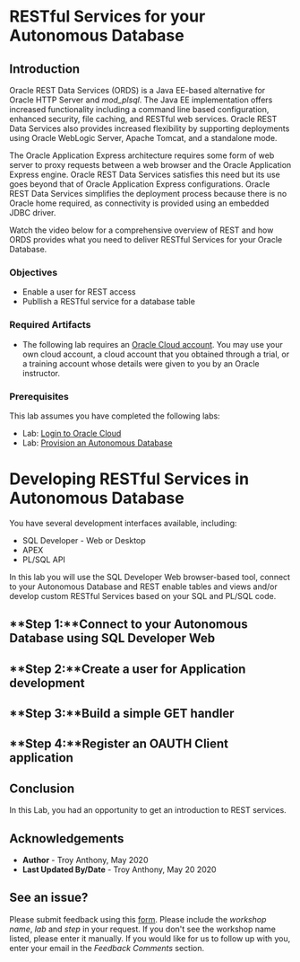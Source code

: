 # RESTful Services for your Autonomous Database

## Introduction
Oracle REST Data Services (ORDS) is a Java EE-based alternative for Oracle HTTP Server and *mod_plsql*. The Java EE implementation offers increased functionality including a command line based configuration, enhanced security, file caching, and RESTful web services. Oracle REST Data Services also provides increased flexibility by supporting deployments using Oracle WebLogic Server, Apache Tomcat, and a standalone mode.

The Oracle Application Express architecture requires some form of web server to proxy requests between a web browser and the Oracle Application Express engine. Oracle REST Data Services satisfies this need but its use goes beyond that of Oracle Application Express configurations. Oracle REST Data Services simplifies the deployment process because there is no Oracle home required, as connectivity is provided using an embedded JDBC driver.


Watch the video below for a comprehensive overview of REST and how ORDS provides what you need to deliver RESTful Services for your Oracle Database.

[](https://youtu.be/rvxTbTuUm5k)

### Objectives

-   Enable a user for REST access
-   Publlish a RESTful service for a database table

### Required Artifacts

-   The following lab requires an <a href="https://www.oracle.com/cloud/free/" target="\_blank">Oracle Cloud account</a>. You may use your own cloud account, a cloud account that you obtained through a trial, or a training account whose details were given to you by an Oracle instructor.

### Prerequisites
This lab assumes you have completed the following labs:
* Lab: [Login to Oracle Cloud]()
* Lab: [Provision an Autonomous Database]()


# Developing RESTful Services in Autonomous Database

You have several development interfaces available, including:

  * SQL Developer - Web or Desktop
  * APEX
  * PL/SQL API

In this lab you will use the SQL Developer Web browser-based tool, connect to your Autonomous Database and REST enable tables and views and/or develop custom RESTful Services based on your SQL and PL/SQL code.

## **Step 1:**Connect to your Autonomous Database using SQL Developer Web

## **Step 2:**Create a user for Application development

## **Step 3:**Build a simple GET handler

## **Step 4:**Register an OAUTH Client application

## Conclusion
 In this Lab, you had an opportunity to get an introduction to REST services.

## Acknowledgements

 - **Author** - Troy Anthony, May 2020
 - **Last Updated By/Date** - Troy Anthony, May 20 2020

 ## See an issue?
Please submit feedback using this [form](https://apexapps.oracle.com/pls/apex/f?p=133:1:::::P1_FEEDBACK:1). Please include the *workshop name*, *lab* and *step* in your request.  If you don't see the workshop name listed, please enter it manually. If you would like for us to follow up with you, enter your email in the *Feedback Comments* section.
